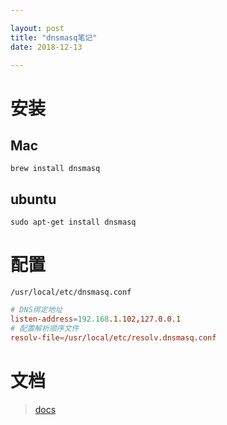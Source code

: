 ```yaml
---

layout: post
title: "dnsmasq笔记"
date: 2018-12-13

---
```


# 安装
## Mac
```
brew install dnsmasq
```
## ubuntu
```
sudo apt-get install dnsmasq
```

# 配置
`/usr/local/etc/dnsmasq.conf`

```conf
# DNS绑定地址
listen-address=192.168.1.102,127.0.0.1
# 配置解析顺序文件
resolv-file=/usr/local/etc/resolv.dnsmasq.conf
```

# 文档
> [docs](http://www.thekelleys.org.uk/dnsmasq/docs/)
